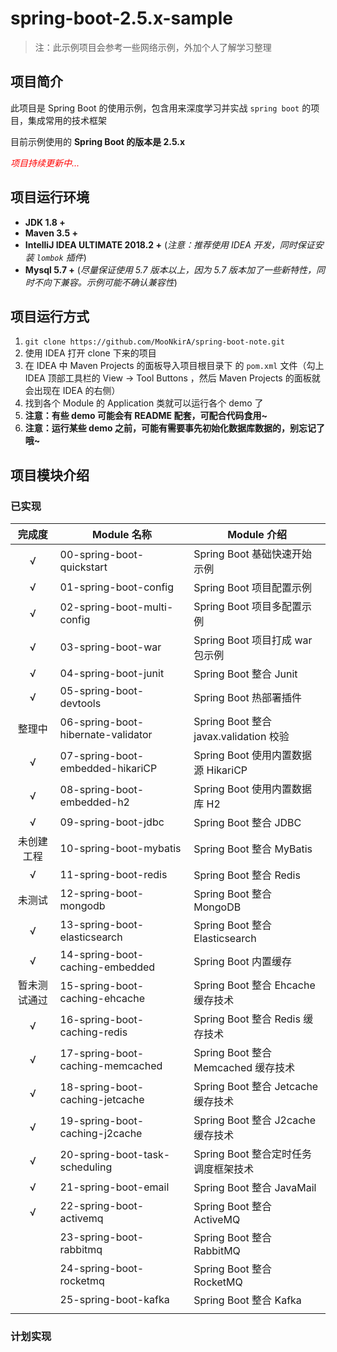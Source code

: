 # spring-boot-2.5.x-sample

> 注：此示例项目会参考一些网络示例，外加个人了解学习整理

## 项目简介

此项目是 Spring Boot 的使用示例，包含用来深度学习并实战 `spring boot` 的项目，集成常用的技术框架

目前示例使用的 **Spring Boot 的版本是 2.5.x**

<font color=red>*项目持续更新中...*</font>

## 项目运行环境

- **JDK 1.8 +**
- **Maven 3.5 +**
- **IntelliJ IDEA ULTIMATE 2018.2 +** (*注意：推荐使用 IDEA 开发，同时保证安装 `lombok` 插件*)
- **Mysql 5.7 +** (*尽量保证使用 5.7 版本以上，因为 5.7 版本加了一些新特性，同时不向下兼容。示例可能不确认兼容性*)

## 项目运行方式

1. `git clone https://github.com/MooNkirA/spring-boot-note.git`
2. 使用 IDEA 打开 clone 下来的项目
3. 在 IDEA 中 Maven Projects 的面板导入项目根目录下 的 `pom.xml` 文件（勾上 IDEA 顶部工具栏的 View -> Tool Buttons ，然后 Maven Projects 的面板就会出现在 IDEA 的右侧）
4. 找到各个 Module 的 Application 类就可以运行各个 demo 了
5. **注意：有些 demo 可能会有 README 配套，可配合代码食用~**
6. **注意：运行某些 demo 之前，可能有需要事先初始化数据库数据的，别忘记了哦~**

## 项目模块介绍

### 已实现

|    完成度    | Module 名称                        | Module 介绍                            |
| :----------: | ---------------------------------- | -------------------------------------- |
|      √       | 00-spring-boot-quickstart          | Spring Boot 基础快速开始示例           |
|      √       | 01-spring-boot-config              | Spring Boot 项目配置示例               |
|      √       | 02-spring-boot-multi-config        | Spring Boot 项目多配置示例             |
|      √       | 03-spring-boot-war                 | Spring Boot 项目打成 war 包示例        |
|      √       | 04-spring-boot-junit               | Spring Boot 整合 Junit                 |
|      √       | 05-spring-boot-devtools            | Spring Boot 热部署插件                 |
|    整理中    | 06-spring-boot-hibernate-validator | Spring Boot 整合 javax.validation 校验 |
|      √       | 07-spring-boot-embedded-hikariCP   | Spring Boot 使用内置数据源 HikariCP    |
|      √       | 08-spring-boot-embedded-h2         | Spring Boot 使用内置数据库 H2          |
|      √       | 09-spring-boot-jdbc                | Spring Boot 整合 JDBC                  |
|  未创建工程  | 10-spring-boot-mybatis             | Spring Boot 整合 MyBatis               |
|      √       | 11-spring-boot-redis               | Spring Boot 整合 Redis                 |
|    未测试    | 12-spring-boot-mongodb             | Spring Boot 整合 MongoDB               |
|      √       | 13-spring-boot-elasticsearch       | Spring Boot 整合 Elasticsearch         |
|      √       | 14-spring-boot-caching-embedded    | Spring Boot 内置缓存                   |
| 暂未测试通过 | 15-spring-boot-caching-ehcache     | Spring Boot 整合 Ehcache 缓存技术      |
|      √       | 16-spring-boot-caching-redis       | Spring Boot 整合 Redis 缓存技术        |
|      √       | 17-spring-boot-caching-memcached   | Spring Boot 整合 Memcached 缓存技术    |
|      √       | 18-spring-boot-caching-jetcache    | Spring Boot 整合 Jetcache 缓存技术     |
|      √       | 19-spring-boot-caching-j2cache     | Spring Boot 整合 J2cache 缓存技术      |
|      √       | 20-spring-boot-task-scheduling     | Spring Boot 整合定时任务调度框架技术   |
|      √       | 21-spring-boot-email               | Spring Boot 整合 JavaMail              |
|      √       | 22-spring-boot-activemq            | Spring Boot 整合 ActiveMQ              |
|              | 23-spring-boot-rabbitmq            | Spring Boot 整合 RabbitMQ              |
|              | 24-spring-boot-rocketmq            | Spring Boot 整合 RocketMQ              |
|              | 25-spring-boot-kafka               | Spring Boot 整合 Kafka                 |
|              |                                    |                                        |

### 计划实现
